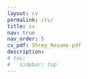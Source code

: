 ```yaml
---
layout: cv
permalink: /cv/
title: cv
nav: true
nav_order: 5
cv_pdf: Shrey_Resume.pdf
description: 
# toc:
#   sidebar: top
---
```

